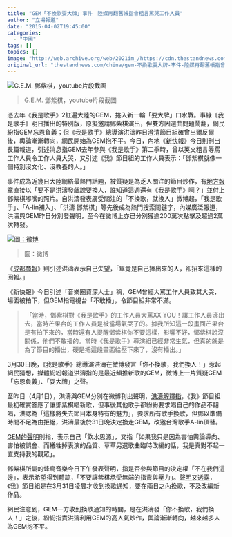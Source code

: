 ```yaml
---
title: "GEM「不換歌耍大牌」事件　陸媒再翻舊帳指曾粗言罵哭工作人員"
author: "立場報道"
date: "2015-04-02T19:45:00"
categories:
  - "中國"
tags: []
topics: []
image: "http://web.archive.org/web/2021im_/https://cdn.thestandnews.com/media/photos/cache/gem_E9qwF_1200x0.png"
original_url: "thestandnews.com/china/gem-不換歌耍大牌-事件-陸媒再翻舊帳指曾粗言罵哭工作人員"
---
```

![G.E.M. 鄧紫棋，youtube片段截圖](http://web.archive.org/web/2021im_/https://cdn.thestandnews.com/media/photos/cache/gem_E9qwF_1200x0.png)

> G.E.M. 鄧紫棋，youtube片段截圖

憑去年《我是歌手》2紅遍大陸的GEM，捲入新一輪「耍大牌」口水戰。事綠《我是歌手》明日播出的特別版，原擬邀請鄧紫棋演出，但雙方因選曲問題鬧翻，網民紛指GEM忘恩負義；但《我是歌手》總導演洪濤昨日澄清節目組確曾出爾反爾後，輿論漸漸轉向，網民開始為GEM抱不平。今日，內地《[新快報](http://web.archive.org/web/20210628150802/http://ent.sina.com.cn/music/zy/2015-04-02/doc-icczmvun8049759.shtml)》今日則刊出長篇報道，引述消息指GEM去年參與《我是歌手》第二季時，曾以英文粗言辱罵工作人員令工作人員大哭，又引述《我》節目組的工作人員表示：「鄧紫棋就像一個特別沒文化、沒教養的人。」

事件成為近幾日大陸網絡最熱門話題，被質疑是為乏人關注的節目炒作，有[地方報章](http://web.archive.org/web/20210628150802/http://zzwb.zynews.com/html/2015-04/01/content_647051.htm)直接以「要不是洪濤發飆說要換人，誰知道這週還有《我是歌手》啊？」並付上鄧紫棋嘟嘴的照片。自洪濤發表廣受關注的「不換歌，就換人」微博起，「我是歌手」、「A-lin補入」、「洪濤 鄧紫棋」等先後成為熱門搜索關鍵字，內媒廣泛報道，洪濤與GEM昨日分別發聲明，至今在微博上亦已分別獲逾200萬次點擊及超過2萬次轉發。

[![圖：微博](http://web.archive.org/web/2021im_/https://cdn.thestandnews.com/media/photos/cache/7f830659jw1eqreiif0mvj20no0hstcr_bLyUa_1200x0.jpg)](http://web.archive.org/web/20210628150802/https://cdn.thestandnews.com/media/photos/cache/7f830659jw1eqreiif0mvj20no0hstcr_bLyUa_1200x0.jpg)

> 圖：微博

《[成都商報](http://web.archive.org/web/20210628150802/http://e.chengdu.cn/html/2015-04/02/content_514768.htm)》則引述洪濤表示自己失望，「畢竟是自己捧出來的人，卻招來這樣的回報。」

《新快報》今日引述「音樂圈資深人士」稱，GEM曾經大罵工作人員致其大哭，場面被拍下，但GEM指電視台「不敢播」，令節目組非常不滿。

>  「當時，鄧紫棋對《我是歌手》的工作人員大罵XX YOU！讓工作人員滾出去，當時芒果台的工作人員是被當場氣哭了的。據我所知這一段畫面芒果台是有拍下來的，當時還有人提醒鄧紫棋你不要這樣，影響不好，鄧紫棋說沒關係，他們不敢播的。當時《我是歌手》導演組已經非常生氣，但真的就是為了節目的播出，硬是把這段畫面給壓下來了，沒有播出。」

3月30日晚，《我是歌手》總導演洪濤在微博發言「你不換歌，我們換人！」惹起網民猜想，媒體紛紛報道洪濤指的是最近頻推新歌的GEM，微博上一片質疑GEM「忘恩負義」、「耍大牌」之聲。

至昨日（4月1日），洪濤與GEM分別在微博刊出聲明，[洪濤解釋指](http://web.archive.org/web/20210628150802/http://www.weibo.com/p/1001603826817663432547)，《我》節目組最初確實答應了讓鄧紫棋唱新歌，但事後其他歌手都紛紛要求唱自己的作品不翻唱，洪認為「這樣將失去節目本身特有的魅力」，要求所有歌手換歌，但鄧以準備時間不足為由拒絕，洪濤最後於31日晚決定換走GEM，改邀台灣歌手A-lin頂替。

[GEM的聲明](http://web.archive.org/web/20210628150802/http://www.weibo.com/1705586121/Cbg6Hzms3?type=comment#_rnd1427973914266)則指，表示自己「飲水思源」，又指「如果我只是因為害怕輿論導向、害怕被誤會、而犧牲掉表演的品質、草草另選歌曲臨時改編的話，我是真對不起一直支持我的觀眾」。

鄧紫棋所屬的蜂鳥音樂今日下午發表聲明，指是否參與節目的決定權「不在我們這邊」，表示希望得到體諒，「不要讓紫棋承受無端的指責與壓力」。[聲明又透露](http://web.archive.org/web/20210628150802/http://www.weibo.com/1736323854/Cbqe8ti6S?type=comment#_rnd1427974229818)，《我》節目組是在3月31日凌晨才收到換歌通知，要在兩日之內換歌，不及改編新作品。

網民注意到，GEM一方收到換歌通知的時間，是在洪濤發「你不換歌，我們換人！」之後，紛紛指責洪濤利用GEM的高人氣炒作，輿論漸漸轉向，越來越多人為GEM抱不平。